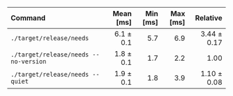 | Command | Mean [ms] | Min [ms] | Max [ms] | Relative |
|:---|---:|---:|---:|---:|
| `./target/release/needs` | 6.1 ± 0.1 | 5.7 | 6.9 | 3.44 ± 0.17 |
| `./target/release/needs --no-version` | 1.8 ± 0.1 | 1.7 | 2.2 | 1.00 |
| `./target/release/needs --quiet` | 1.9 ± 0.1 | 1.8 | 3.9 | 1.10 ± 0.08 |

